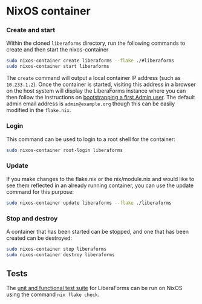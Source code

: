 # NixOS container

### Create and start

Within the cloned `liberaforms` directory, run the following commands to create
and then start the nixos-container
```sh
sudo nixos-container create liberaforms --flake ./#liberaforms
sudo nixos-container start liberaforms
```
The `create` command will output a local container IP address (such as
`10.233.1.2`). Once the container is started, visiting this address in a browser
on the host system will display the LiberaForms instance where you can then
follow the instructions on
[bootstrapping a first Admin user](https://gitlab.com/liberaforms/liberaforms/-/tree/develop#bootstrapping-the-first-admin).
The default admin email address is `admin@example.org` though this can be
easily modified in the `flake.nix`.

### Login

This command can be used to login to a root shell for the container:
```sh
sudo nixos-container root-login liberaforms
```

### Update

If you make changes to the flake.nix or the nix/module.nix and would like to see
them reflected in an already running container, you can use the update command
for this purpose:
```sh
sudo nixos-container update liberaforms --flake ./liberaforms
```

### Stop and destroy

A container that has been started can be stopped, and one that has been created
can be destroyed:
```sh
sudo nixos-container stop liberaforms
sudo nixos-container destroy liberaforms
```

## Tests

The [unit and functional test suite](https://gitlab.com/liberaforms/liberaforms/-/tree/develop/tests)
for LiberaForms can be run on NixOS using the command `nix flake check`.
